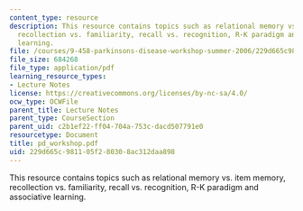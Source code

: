 ```yaml
---
content_type: resource
description: This resource contains topics such as relational memory vs. item memory,
  recollection vs. familiarity, recall vs. recognition, R-K paradigm and associative
  learning.
file: /courses/9-458-parkinsons-disease-workshop-summer-2006/229d665c981105f280308ac312daa898_pd_workshop.pdf
file_size: 684268
file_type: application/pdf
learning_resource_types:
- Lecture Notes
license: https://creativecommons.org/licenses/by-nc-sa/4.0/
ocw_type: OCWFile
parent_title: Lecture Notes
parent_type: CourseSection
parent_uid: c2b1ef22-ff04-704a-753c-dacd507791e0
resourcetype: Document
title: pd_workshop.pdf
uid: 229d665c-9811-05f2-8030-8ac312daa898
---
```

This resource contains topics such as relational memory vs. item memory, recollection vs. familiarity, recall vs. recognition, R-K paradigm and associative learning.